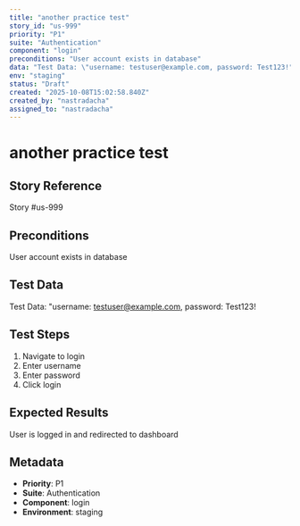 ```yaml
---
title: "another practice test"
story_id: "us-999"
priority: "P1"
suite: "Authentication"
component: "login"
preconditions: "User account exists in database"
data: "Test Data: \"username: testuser@example.com, password: Test123!"
env: "staging"
status: "Draft"
created: "2025-10-08T15:02:58.840Z"
created_by: "nastradacha"
assigned_to: "nastradacha"
---
```

# another practice test

## Story Reference
Story #us-999

## Preconditions
User account exists in database


## Test Data
Test Data: "username: testuser@example.com, password: Test123!


## Test Steps
1. Navigate to login
2. Enter username
3. Enter password
4. Click login

## Expected Results
User is logged in and redirected to dashboard

## Metadata
- **Priority**: P1
- **Suite**: Authentication
- **Component**: login
- **Environment**: staging
